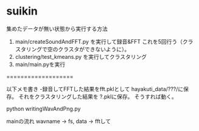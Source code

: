 
# suikin

集めたデータが無い状態から実行する方法

1. main/createSoundAndFFT.py を実行して録音&FFT
   これを5回行う（クラスタリングで空のクラスタができないように）。
2. clustering/test_kmeans.py を実行してクラスタリング
3. main/main.pyを実行

===================

以下メモ書き
-録音してFFTした結果をfft.pklとして
hayakuti_data/???/に保存。
それをクラスタリングした結果を
?.pklに保存。
そうすれば動く。

python writingWavAndPng.py

mainの流れ
wavname -> fs, data -> fftして
